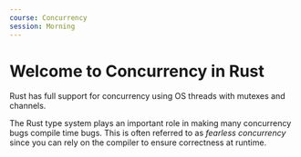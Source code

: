 ```yaml
---
course: Concurrency
session: Morning
---
```


# Welcome to Concurrency in Rust

Rust has full support for concurrency using OS threads with mutexes and
channels.

The Rust type system plays an important role in making many concurrency bugs
compile time bugs. This is often referred to as _fearless concurrency_ since you
can rely on the compiler to ensure correctness at runtime.
